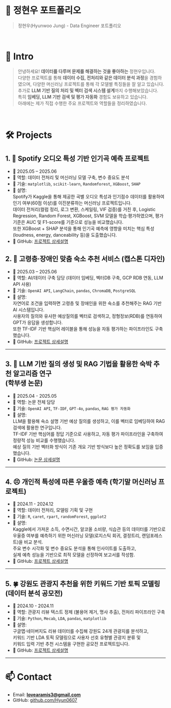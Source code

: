 # 📜 정현우 포트폴리오

> 정현우(Hyunwoo Jung) - Data Engineer 포트폴리오

<br />

# 👋 Intro

> 안녕하세요! **데이터를 다루며 문제를 해결하는 것을 좋아하는** 정현우입니다.  
> 다양한 프로젝트를 통해 **데이터 수집, 전처리와 같은 데이터 분석 과정**을 경험하였으며,
> 다양한 머신러닝 프로젝트를 통해 각 모델별 특징들을 잘 알고 있습니다.
> 추가로 **LLM 기반 질의 처리 및 벡터 검색 시스템 설계**까지 수행해보았습니다.  
> 특히 **임베딩, LLM 기반 검색 및 평가 자동화** 경험도 보유하고 있습니다.  
> 아래에는 제가 직접 수행한 주요 프로젝트와 역할들을 정리하였습니다.

<br />

# 🛠 Projects

## 1. 🎵 Spotify 오디오 특성 기반 인기곡 예측 프로젝트

- 📅 2025.05 – 2025.06  
- 🔧 역할: 데이터 전처리 및 머신러닝 모델 구축, 변수 중요도 분석  
- 🧰 기술: `matplotlib`, `scikit-learn`, `Randomforest`, `XGBoost`, `SHAP`  
- 📄 설명:  
  Spotify가 Kaggle을 통해 제공한 곡별 오디오 특성과 인기점수 데이터를 활용하여 인기 여부(60점 이상)를 이진분류하는 머신러닝 프로젝트입니다.  
  데이터 전처리(컬럼 정리, 로그 변환, 스케일링, VIF 검증)를 거친 후, Logistic Regression, Random Forest, XGBoost, SVM 모델을 학습·평가하였으며, 평가기준은 AUC 및 F1-score를 기준으로 성능을 비교했습니다.  
  또한 XGBoost + SHAP 분석을 통해 인기곡 예측에 영향을 미치는 핵심 특성(loudness, energy, danceability 등)을 도출했습니다.
- 🔗 GitHub: [프로젝트 상세설명]()

## 2. 👫 고령층·장애인 맞춤 숙소 추천 서비스 (캡스톤 디자인)

- 📅 2025.03 – 2025.06  
- 🔧 역할: AI/데이터 구축 담당 (데이터 임베딩, 벡터DB 구축, GCP RDB 연동, LLM API 사용)  
- 🧰 기술: `OpenAI API`, `LangChain`, `pandas`, `ChromaDB`, `PostgreSQL`
- 📄 설명:  
  자연어로 조건을 입력하면 고령층 및 장애인을 위한 숙소를 추천해주는 RAG 기반 AI 시스템입니다.  
  사용자의 질의와 유사한 예상질의를 벡터로 검색하고, 정형정보(RDB)를 연동하여 GPT가 응답을 생성합니다.  
  또한 TF-IDF 기반 핵심어 레이블을 통해 성능을 자동 평가하는 파이프라인도 구축했습니다.
- 🔗 GitHub: [프로젝트 상세설명](https://github.com/Hyun0607/Sliver_Stay_AI)

---

## 3. 🚀 LLM 기반 질의 생성 및 RAG 기법을 활용한 숙박 추천 알고리즘 연구<br>(학부생 논문)

- 📅 2025.04 - 2025.05  
- 🔧 역할: 논문 전체 담당  
- 🧰 기술: `OpenAI API`, `TF-IDF`, `GPT-4o`, `pandas`, `RAG 평가 자동화`  
- 📄 설명:  
  LLM을 활용해 숙소 설명 기반 예상 질의를 생성하고, 이를 벡터로 임베딩하여 RAG 검색에 활용한 연구입니다.  
  TF-IDF 기반 핵심어를 정답 기준으로 사용하고, 자동 평가 파이프라인을 구축하여 정량적 성능 비교를 수행했습니다.  
  예상 질의 기반 벡터화 방식이 기존 개요 기반 방식보다 높은 정확도를 보임을 입증했습니다.
- 🔗 GitHub: [논문 상세설명](https://github.com/Hyun0607/LLM-RAG-Q-Research)

---

## 4. 😣 개인적 특성에 따른 우울증 예측 (학기말 머신러닝 프로젝트)

- 📅 2024.11 - 2024.12  
- 🔧 역할: 데이터 전처리, 모델링 기획 및 구현
- 🧰 기술: `R`, `caret`, `rpart`, `randomForest`, `ggplot2`  
- 📄 설명:  
  Kaggle에서 가져온 소득, 수면시간, 알코올 소비량, 식습관 등의 데이터를 기반으로  
  우울증 여부를 예측하기 위한 머신러닝 모델(로지스틱 회귀, 결정트리, 랜덤포레스트)을 비교 분석.  
  주요 변수 시각화 및 변수 중요도 분석을 통해 인사이트를 도출하고,  
  실제 예측 성능을 기반으로 최적 모델을 선정하여 보고서를 작성함.  
- 🔗 GitHub: [프로젝트 상세설명](https://github.com/Hyun0607/Depression)

---

## 5. 🍀 강원도 관광지 추천을 위한 키워드 기반 토픽 모델링 (데이터 분석 공모전)

- 📅 2024.10 - 2024.11  
- 🔧 역할: 관광지 리뷰 텍스트 정제 (불용어 제거, 명사 추출), 전처리 파이프라인 구축  
- 🧰 기술: `Python`, `Mecab`, `LDA`, `pandas`, `matplotlib`  
- 📄 설명:  
  구글맵·네이버지도 리뷰 데이터를 수집해 강원도 24개 관광지를 분석하고,  
  키워드 기반 LDA 토픽 모델링으로 사용자 선호 유형별 관광지 분류 및  
  키워드 입력 기반 추천 시스템을 구현한 공모전 프로젝트입니다.  
- 🔗 GitHub: [프로젝트 상세설명](https://github.com/Hyun0607/Gangwon-Tour-TopicModeling/tree/main)

---

# 📫 Contact

- Email: **lovearamis3@gmail.com**
- GitHub: [github.com/Hyun0607](https://github.com/Hyun0607)

